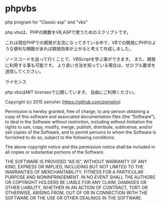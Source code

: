# phpvbs
php program for "Classic asp"  and "vbs"


php.vbsは、PHPの関数をVB,ASPで使うためのスクリプトです。

これは現在PHPでの開発が主流になってきている中で、VBでの開発にPHPのような便利な関数があれば開発効率が上がると考えて作成しました。

ソースコードを追って行くことで、VBScriptを学ぶ事ができます。
また、開発に利用する事も可能です。
より良い方法を知っている場合は、ぜひプル要求を送信してください。


ライセンス

php.vbsはMIT licensesで公開しています。
自由にご利用ください。

Copyright (c) 2015 zeirishin (https://github.com/zeirishin)

Permission is hereby granted, free of charge, to any person obtaining a copy of
this software and associated documentation files (the “Software”), to deal in
the Software without restriction, including without limitation the rights to
use, copy, modify, merge, publish, distribute, sublicense, and/or sell copies
of the Software, and to permit persons to whom the Software is furnished to do
so, subject to the following conditions:

The above copyright notice and this permission notice shall be included in all
copies or substantial portions of the Software.

THE SOFTWARE IS PROVIDED “AS IS”, WITHOUT WARRANTY OF ANY KIND, EXPRESS OR
IMPLIED, INCLUDING BUT NOT LIMITED TO THE WARRANTIES OF MERCHANTABILITY,
FITNESS FOR A PARTICULAR PURPOSE AND NONINFRINGEMENT. IN NO EVENT SHALL THE
AUTHORS OR COPYRIGHT HOLDERS BE LIABLE FOR ANY CLAIM, DAMAGES OR OTHER
LIABILITY, WHETHER IN AN ACTION OF CONTRACT, TORT OR OTHERWISE, ARISING FROM,
OUT OF OR IN CONNECTION WITH THE SOFTWARE OR THE USE OR OTHER DEALINGS IN THE
SOFTWARE.
